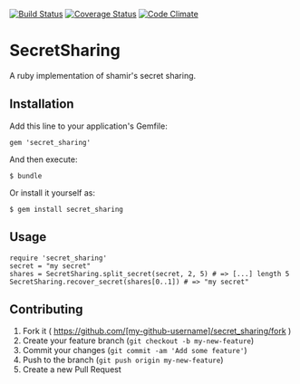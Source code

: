 [![Build Status](https://travis-ci.org/flower-pot/secret_sharing.svg)](https://travis-ci.org/flower-pot/secret_sharing)
[![Coverage Status](https://img.shields.io/coveralls/flower-pot/secret_sharing.svg)](https://coveralls.io/r/flower-pot/secret_sharing)
[![Code Climate](https://codeclimate.com/github/flower-pot/secret_sharing/badges/gpa.svg)](https://codeclimate.com/github/flower-pot/secret_sharing)

# SecretSharing

A ruby implementation of shamir's secret sharing.

## Installation

Add this line to your application's Gemfile:

    gem 'secret_sharing'

And then execute:

    $ bundle

Or install it yourself as:

    $ gem install secret_sharing

## Usage

	require 'secret_sharing'
	secret = "my secret"
	shares = SecretSharing.split_secret(secret, 2, 5) # => [...] length 5
	SecretSharing.recover_secret(shares[0..1]) # => "my secret"

## Contributing

1. Fork it ( https://github.com/[my-github-username]/secret_sharing/fork )
2. Create your feature branch (`git checkout -b my-new-feature`)
3. Commit your changes (`git commit -am 'Add some feature'`)
4. Push to the branch (`git push origin my-new-feature`)
5. Create a new Pull Request
